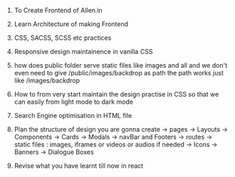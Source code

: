 1. To Create Frontend of Allen.in
2. Learn Architecture of making Frontend
3. CSS, SACSS, SCSS etc practices
4. Responsive design maintainence in vanilla CSS
5. how does public folder serve static files like images and all and we don't even need to give /public/images/backdrop as path the path works just like /images/backdrop
6. How to from very start maintain the design practise in CSS so that we can easily from light mode to dark mode
7. Search Engine optimisation in HTML file
8. Plan the structure of design you are gonna create 
    -> pages
    -> Layouts
    -> Components
    -> Cards
    -> Modals
    -> navBar and Footers
    -> routes
    -> static files : images, iframes or videos or audios if needed 
    -> Icons
    -> Banners
    -> Dialogue Boxes

9. Revise what you have learnt till now in react    



